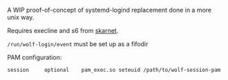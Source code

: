 A WIP proof-of-concept of systemd-logind replacement done in a more unix way.

Requires execline and s6 from [skarnet].

`/run/wolf-login/event` must be set up as a fifodir

PAM configuration:
```
session		optional	pam_exec.so seteuid /path/to/wolf-session-pam
```

[skarnet]: https://skarnet.org/poweredby.html

